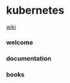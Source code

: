 # kubernetes
<a href="https://en.wikipedia.org/wiki/Kubernetes"> wiki </a>
### welcome
### documentation
### books
